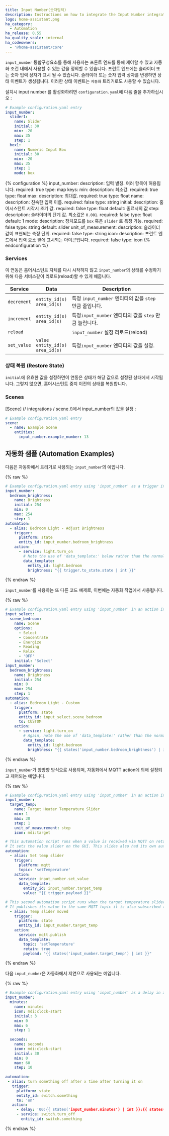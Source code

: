 ```yaml
---
title: Input Number(숫자입력)
description: Instructions on how to integrate the Input Number integration into Home Assistant.
logo: home-assistant.png
ha_category:
  - Automation
ha_release: 0.55
ha_quality_scale: internal
ha_codeowners:
  - '@home-assistant/core'
---
```


`input_number` 통합구성요소를 통해 사용자는 프론트 엔드를 통해 제어할 수 있고 자동화 조건 내에서 사용할 수 있는 값을 정의할 수 있습니다. 프런트 엔드에는 슬라이더 또는 숫자 입력 상자가 표시 될 수 있습니다. 슬라이더 또는 숫자 입력 상자를 변경하면 상태 이벤트가 생성됩니다. 이러한 상태 이벤트는 `자동화` 트리거로도 사용할 수 있습니다.

설치시 input number 를 활성화하려면 `configuration.yaml`에 다음 줄을 추가하십시오 :

```yaml
# Example configuration.yaml entry
input_number:
  slider1:
    name: Slider
    initial: 30
    min: -20
    max: 35
    step: 1
  box1:
    name: Numeric Input Box
    initial: 30
    min: -20
    max: 35
    step: 1
    mode: box
```

{% configuration %}
  input_number:
    description: 입력 별칭. 여러 항목이 허용됩니다.
    required: true
    type: map
    keys:
      min:
        description: 최소값.
        required: true
        type: float
      max:
        description: 최대값.
        required: true
        type: float
      name:
        description: 친숙한 입력 이름.
        required: false
        type: string
      initial:
        description: 홈어시스턴트 시작시 초기 값.
        required: false
        type: float
        default: 종료시의 값
      step:
        description: 슬라이더의 단계 값. 최소값은 `0.001`.
        required: false
        type: float
        default: 1
      mode:
        description: 장치모드를 `box` 혹은 `slider` 로 특정 가능.
        required: false
        type: string
        default: slider
      unit_of_measurement:
        description: 슬라이더 값이 표현되는 측정 단위.
        required: false
        type: string
      icon:
        description: 프런트 엔드에서 입력 요소 앞에 표시되는 아이콘입니다.
        required: false
        type: icon
{% endconfiguration %}

### Services

이 연동은 홈어시스턴트 자체를 다시 시작하지 않고 `input_number`의 상태를 수정하기 위해 다음 서비스같이 리로드(reload)할 수 있게 해줍니다. 

| Service | Data | Description |
| ------- | ---- | ----------- |
| `decrement` | `entity_id(s)`<br>`area_id(s)` | 특정 `input_number` 엔티티의 값을 `step` 만큼 줄입니다.
| `increment` | `entity_id(s)`<br>`area_id(s)` | 특정`input_number` 엔티티의 값을 `step` 만큼 늘립니다.
| `reload` | | `input_number` 설정 리로드(reload) |
| `set_value` | `value`<br>`entity_id(s)`<br>`area_id(s)` | 특정`input_number` 엔티티의 값을 설정. 

### 상태 복원 (Restore State)

`initial`에 유효한 값을 설정하면이 연동은 상태가 해당 값으로 설정된 상태에서 시작됩니다. 그렇지 않으면, 홈어시스턴트 중지 이전의 상태를 복원합니다.

### Scenes

[Scene] (/ integrations / scene /)에서 input_number의 값을 설정 :

```yaml
# Example configuration.yaml entry
scene:
  - name: Example Scene
    entities:
      input_number.example_number: 13
```

## 자동화 샘플 (Automation Examples)

다음은 자동화에서 트리거로 사용되는 `input_number`의 예입니다.

{% raw %}
```yaml
# Example configuration.yaml entry using 'input_number' as a trigger in an automation
input_number:
  bedroom_brightness:
    name: Brightness
    initial: 254
    min: 0
    max: 254
    step: 1
automation:
  - alias: Bedroom Light - Adjust Brightness
    trigger:
      platform: state
      entity_id: input_number.bedroom_brightness
    action:
      - service: light.turn_on
        # Note the use of 'data_template:' below rather than the normal 'data:' if you weren't using an input variable
        data_template:
          entity_id: light.bedroom
          brightness: "{{ trigger.to_state.state | int }}"
```
{% endraw %}

`input_number`를 사용하는 또 다른 코드 예제로, 이번에는 자동화 작업에서 사용됩니다.

{% raw %}
```yaml
# Example configuration.yaml entry using 'input_number' in an action in an automation
input_select:
  scene_bedroom:
    name: Scene
    options:
      - Select
      - Concentrate
      - Energize
      - Reading
      - Relax
      - 'OFF'
    initial: 'Select'
input_number:
  bedroom_brightness:
    name: Brightness
    initial: 254
    min: 0
    max: 254
    step: 1
automation:
  - alias: Bedroom Light - Custom
    trigger:
      platform: state
      entity_id: input_select.scene_bedroom
      to: CUSTOM
    action:
      - service: light.turn_on
        # Again, note the use of 'data_template:' rather than the normal 'data:' if you weren't using an input variable.
        data_template:
          entity_id: light.bedroom
          brightness: "{{ states('input_number.bedroom_brightness') | int }}"
```
{% endraw %}

`input_number`가 양방향 방식으로 사용되며, 자동화에서 MQTT action에 의해 설정되고 제어되는 예입니다.

{% raw %}
```yaml
# Example configuration.yaml entry using 'input_number' in an action in an automation
input_number:
  target_temp:
    name: Target Heater Temperature Slider
    min: 1
    max: 30
    step: 1
    unit_of_measurement: step  
    icon: mdi:target

# This automation script runs when a value is received via MQTT on retained topic: setTemperature
# It sets the value slider on the GUI. This slides also had its own automation when the value is changed.
automation:
  - alias: Set temp slider
    trigger:
      platform: mqtt
      topic: 'setTemperature'
    action:
      service: input_number.set_value
      data_template:
        entity_id: input_number.target_temp
        value: "{{ trigger.payload }}"

# This second automation script runs when the target temperature slider is moved.
# It publishes its value to the same MQTT topic it is also subscribed to.
  - alias: Temp slider moved
    trigger:
      platform: state
      entity_id: input_number.target_temp
    action:
      service: mqtt.publish
      data_template:
        topic: 'setTemperature'
        retain: true
        payload: "{{ states('input_number.target_temp') | int }}"
```
{% endraw %}

다음 `input_number`은 자동화에서 지연으로 사용되는 예입니다.

{% raw %}
```yaml
# Example configuration.yaml entry using 'input_number' as a delay in an automation
input_number:
  minutes:
    name: minutes
    icon: mdi:clock-start
    initial: 3
    min: 0
    max: 6
    step: 1
    
  seconds:
    name: seconds
    icon: mdi:clock-start
    initial: 30
    min: 0
    max: 60
    step: 10
    
automation:
 - alias: turn something off after x time after turning it on
   trigger:
     platform: state
     entity_id: switch.something
     to: 'on'
   action:
     - delay: '00:{{ states('input_number.minutes') | int }}:{{ states('input_number.seconds') | int }}'
     - service: switch.turn_off
       entity_id: switch.something
```
{% endraw %}
